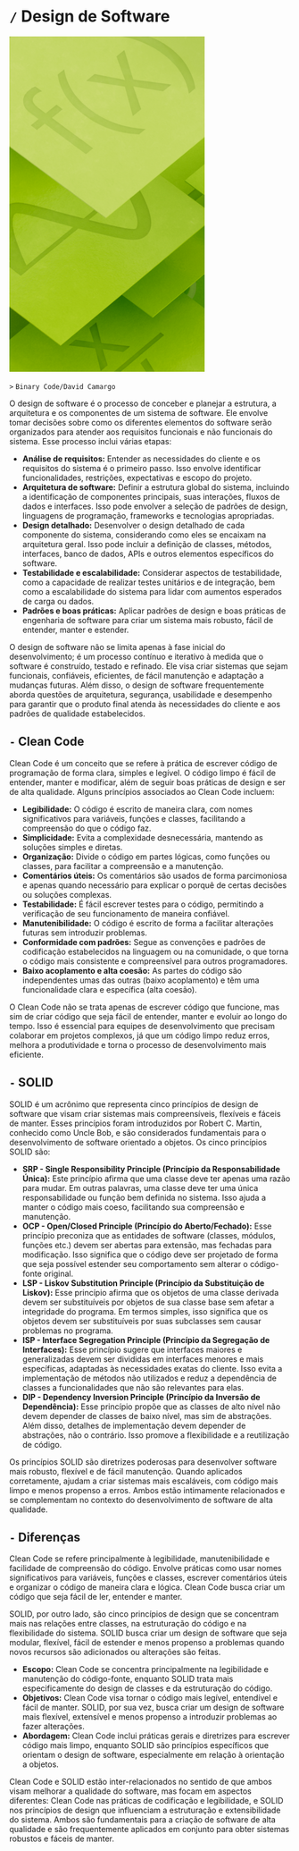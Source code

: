 # `/` Design de Software

![](/SoftwareDevelopment/Image.png)

`>` `Binary Code/David Camargo`

O design de software é o processo de conceber e planejar a estrutura, a arquitetura e os componentes de um sistema de software. Ele envolve tomar decisões sobre como os diferentes elementos do software serão organizados para atender aos requisitos funcionais e não funcionais do sistema. Esse processo inclui várias etapas:

- **Análise de requisitos:** Entender as necessidades do cliente e os requisitos do sistema é o primeiro passo. Isso envolve identificar funcionalidades, restrições, expectativas e escopo do projeto.
- **Arquitetura de software:** Definir a estrutura global do sistema, incluindo a identificação de componentes principais, suas interações, fluxos de dados e interfaces. Isso pode envolver a seleção de padrões de design, linguagens de programação, frameworks e tecnologias apropriadas.
- **Design detalhado:** Desenvolver o design detalhado de cada componente do sistema, considerando como eles se encaixam na arquitetura geral. Isso pode incluir a definição de classes, métodos, interfaces, banco de dados, APIs e outros elementos específicos do software.
- **Testabilidade e escalabilidade:** Considerar aspectos de testabilidade, como a capacidade de realizar testes unitários e de integração, bem como a escalabilidade do sistema para lidar com aumentos esperados de carga ou dados.
- **Padrões e boas práticas:** Aplicar padrões de design e boas práticas de engenharia de software para criar um sistema mais robusto, fácil de entender, manter e estender.

O design de software não se limita apenas à fase inicial do desenvolvimento; é um processo contínuo e iterativo à medida que o software é construído, testado e refinado. Ele visa criar sistemas que sejam funcionais, confiáveis, eficientes, de fácil manutenção e adaptação a mudanças futuras. Além disso, o design de software frequentemente aborda questões de arquitetura, segurança, usabilidade e desempenho para garantir que o produto final atenda às necessidades do cliente e aos padrões de qualidade estabelecidos.

## `-` Clean Code
Clean Code é um conceito que se refere à prática de escrever código de programação de forma clara, simples e legível. O código limpo é fácil de entender, manter e modificar, além de seguir boas práticas de design e ser de alta qualidade. Alguns princípios associados ao Clean Code incluem:

- **Legibilidade:** O código é escrito de maneira clara, com nomes significativos para variáveis, funções e classes, facilitando a compreensão do que o código faz.
- **Simplicidade:** Evita a complexidade desnecessária, mantendo as soluções simples e diretas.
- **Organização:** Divide o código em partes lógicas, como funções ou classes, para facilitar a compreensão e a manutenção.
- **Comentários úteis:** Os comentários são usados de forma parcimoniosa e apenas quando necessário para explicar o porquê de certas decisões ou soluções complexas.
- **Testabilidade:** É fácil escrever testes para o código, permitindo a verificação de seu funcionamento de maneira confiável.
- **Manutenibilidade:** O código é escrito de forma a facilitar alterações futuras sem introduzir problemas.
- **Conformidade com padrões:** Segue as convenções e padrões de codificação estabelecidos na linguagem ou na comunidade, o que torna o código mais consistente e compreensível para outros programadores.
- **Baixo acoplamento e alta coesão:** As partes do código são independentes umas das outras (baixo acoplamento) e têm uma funcionalidade clara e específica (alta coesão).

O Clean Code não se trata apenas de escrever código que funcione, mas sim de criar código que seja fácil de entender, manter e evoluir ao longo do tempo. Isso é essencial para equipes de desenvolvimento que precisam colaborar em projetos complexos, já que um código limpo reduz erros, melhora a produtividade e torna o processo de desenvolvimento mais eficiente.

## `-` SOLID
SOLID é um acrônimo que representa cinco princípios de design de software que visam criar sistemas mais compreensíveis, flexíveis e fáceis de manter. Esses princípios foram introduzidos por Robert C. Martin, conhecido como Uncle Bob, e são considerados fundamentais para o desenvolvimento de software orientado a objetos. Os cinco princípios SOLID são:

- **SRP - Single Responsibility Principle (Princípio da Responsabilidade Única):** Este princípio afirma que uma classe deve ter apenas uma razão para mudar. Em outras palavras, uma classe deve ter uma única responsabilidade ou função bem definida no sistema. Isso ajuda a manter o código mais coeso, facilitando sua compreensão e manutenção.
- **OCP - Open/Closed Principle (Princípio do Aberto/Fechado):** Esse princípio preconiza que as entidades de software (classes, módulos, funções etc.) devem ser abertas para extensão, mas fechadas para modificação. Isso significa que o código deve ser projetado de forma que seja possível estender seu comportamento sem alterar o código-fonte original.
- **LSP - Liskov Substitution Principle (Princípio da Substituição de Liskov):** Esse princípio afirma que os objetos de uma classe derivada devem ser substituíveis por objetos de sua classe base sem afetar a integridade do programa. Em termos simples, isso significa que os objetos devem ser substituíveis por suas subclasses sem causar problemas no programa.
- **ISP - Interface Segregation Principle (Princípio da Segregação de Interfaces):** Esse princípio sugere que interfaces maiores e generalizadas devem ser divididas em interfaces menores e mais específicas, adaptadas às necessidades exatas do cliente. Isso evita a implementação de métodos não utilizados e reduz a dependência de classes a funcionalidades que não são relevantes para elas.
- **DIP - Dependency Inversion Principle (Princípio da Inversão de Dependência):** Esse princípio propõe que as classes de alto nível não devem depender de classes de baixo nível, mas sim de abstrações. Além disso, detalhes de implementação devem depender de abstrações, não o contrário. Isso promove a flexibilidade e a reutilização de código.

Os princípios SOLID são diretrizes poderosas para desenvolver software mais robusto, flexível e de fácil manutenção. Quando aplicados corretamente, ajudam a criar sistemas mais escaláveis, com código mais limpo e menos propenso a erros. Ambos estão intimamente relacionados e se complementam no contexto do desenvolvimento de software de alta qualidade.

## `-` Diferenças
Clean Code se refere principalmente à legibilidade, manutenibilidade e facilidade de compreensão do código. Envolve práticas como usar nomes significativos para variáveis, funções e classes, escrever comentários úteis e organizar o código de maneira clara e lógica. Clean Code busca criar um código que seja fácil de ler, entender e manter.

SOLID, por outro lado, são cinco princípios de design que se concentram mais nas relações entre classes, na estruturação do código e na flexibilidade do sistema. SOLID busca criar um design de software que seja modular, flexível, fácil de estender e menos propenso a problemas quando novos recursos são adicionados ou alterações são feitas.

- **Escopo:** Clean Code se concentra principalmente na legibilidade e manutenção do código-fonte, enquanto SOLID trata mais especificamente do design de classes e da estruturação do código.
- **Objetivos:** Clean Code visa tornar o código mais legível, entendível e fácil de manter. SOLID, por sua vez, busca criar um design de software mais flexível, extensível e menos propenso a introduzir problemas ao fazer alterações.
- **Abordagem:** Clean Code inclui práticas gerais e diretrizes para escrever código mais limpo, enquanto SOLID são princípios específicos que orientam o design de software, especialmente em relação à orientação a objetos.

Clean Code e SOLID estão inter-relacionados no sentido de que ambos visam melhorar a qualidade do software, mas focam em aspectos diferentes: Clean Code nas práticas de codificação e legibilidade, e SOLID nos princípios de design que influenciam a estruturação e extensibilidade do sistema. Ambos são fundamentais para a criação de software de alta qualidade e são frequentemente aplicados em conjunto para obter sistemas robustos e fáceis de manter.
